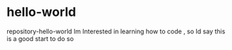 # hello-world
repository-hello-world
Im Interested in learning how to code , so Id say this is a good start to do so
